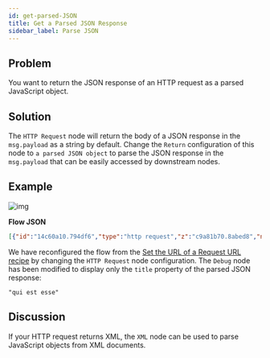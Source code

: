 ```yaml
---
id: get-parsed-JSON
title: Get a Parsed JSON Response
sidebar_label: Parse JSON
---
```


## Problem

You want to return the JSON response of an HTTP request as a parsed JavaScript object.

## Solution

The <code class="node">HTTP Request</code> node will return the body of a JSON response in the `msg.payload` as a string by default.
Change the `Return` configuration of this node to `a parsed JSON object` to parse the JSON response in the `msg.payload` that
can be easily accessed by downstream nodes.

## Example

![img](https://igniteresources.blob.core.windows.net/public/docs/static/assets/docs/http-requests/parse-json-response.png)

<b>Flow JSON</b>

~~~json
[{"id":"14c60a10.794df6","type":"http request","z":"c9a81b70.8abed8","name":"","method":"GET","ret":"obj","url":"https://jsonplaceholder.typicode.com/posts/{{post}}","tls":"","x":390,"y":500,"wires":[["b4ea8dd4.61a05"]]},{"id":"b4ea8dd4.61a05","type":"debug","z":"c9a81b70.8abed8","name":"","active":true,"console":"false","complete":"payload.title","x":570,"y":500,"wires":[]},{"id":"3479192a.04f016","type":"inject","z":"c9a81b70.8abed8","name":"post id","topic":"","payload":"2","payloadType":"str","repeat":"","crontab":"","once":false,"x":90,"y":500,"wires":[["e69250cf.368fd"]]},{"id":"e69250cf.368fd","type":"change","z":"c9a81b70.8abed8","name":"","rules":[{"t":"set","p":"post","pt":"msg","to":"payload","tot":"msg"}],"action":"","property":"","from":"","to":"","reg":false,"x":230,"y":500,"wires":[["14c60a10.794df6"]]}]
~~~

We have reconfigured the flow from the [Set the URL of a Request URL recipe](./set-request-url)
by changing the <code class="node">HTTP Request</code> node configuration.  The <code class="node">Debug</code>
node has been modified to display only the `title` property of the parsed JSON response:

~~~text
"qui est esse"
~~~


## Discussion

If your HTTP request returns XML, the <code class="node">XML</code> node can be used to parse JavaScript objects from XML documents.